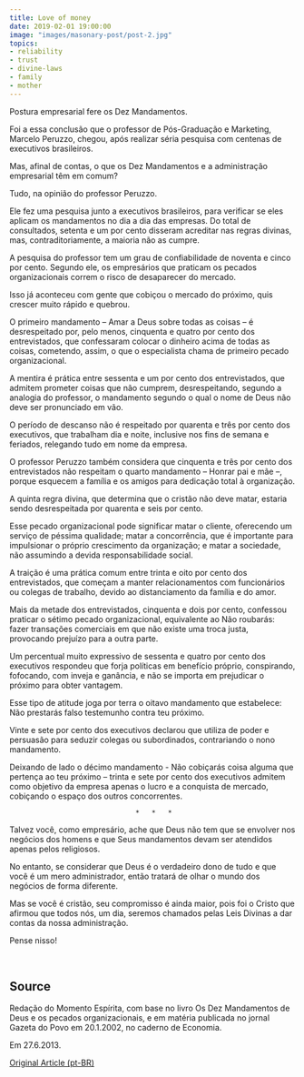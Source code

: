 ```yaml
---
title: Love of money
date: 2019-02-01 19:00:00
image: "images/masonary-post/post-2.jpg"
topics: 
- reliability
- trust
- divine-laws
- family
- mother
---
```


Postura empresarial fere os Dez Mandamentos.

Foi a essa conclusão que o professor de Pós-Graduação e Marketing, Marcelo
Peruzzo, chegou, após realizar séria pesquisa com centenas de executivos
brasileiros.

Mas, afinal de contas, o que os Dez Mandamentos e a administração empresarial
têm em comum?

Tudo, na opinião do professor Peruzzo.

Ele fez uma pesquisa junto a executivos brasileiros, para verificar se eles
aplicam os mandamentos no dia a dia das empresas. Do total de consultados,
setenta e um por cento disseram acreditar nas regras divinas, mas,
contraditoriamente, a maioria não as cumpre.

A pesquisa do professor tem um grau de confiabilidade de noventa e cinco por
cento. Segundo ele, os empresários que praticam os pecados organizacionais
correm o risco de desaparecer do mercado.

Isso já aconteceu com gente que cobiçou o mercado do próximo, quis crescer
muito rápido e quebrou.

O primeiro mandamento – Amar a Deus sobre todas as coisas – é desrespeitado
por, pelo menos, cinquenta e quatro por cento dos entrevistados, que
confessaram colocar o dinheiro acima de todas as coisas, cometendo, assim, o
que o especialista chama de primeiro pecado organizacional.

A mentira é prática entre sessenta e um por cento dos entrevistados, que
admitem prometer coisas que não cumprem, desrespeitando, segundo a analogia do
professor, o mandamento segundo o qual o nome de Deus não deve ser pronunciado
em vão.

O período de descanso não é respeitado por quarenta e três por cento dos
executivos, que trabalham dia e noite, inclusive nos fins de semana e feriados,
relegando tudo em nome da empresa.

O professor Peruzzo também considera que cinquenta e três por cento dos
entrevistados não respeitam o quarto mandamento – Honrar pai e mãe –, porque
esquecem a família e os amigos para dedicação total à organização.

A quinta regra divina, que determina que o cristão não deve matar, estaria
sendo desrespeitada por quarenta e seis por cento.

Esse pecado organizacional pode significar matar o cliente, oferecendo um
serviço de péssima qualidade; matar a concorrência, que é importante para
impulsionar o próprio crescimento da organização; e matar a sociedade, não
assumindo a devida responsabilidade social.

A traição é uma prática comum entre trinta e oito por cento dos entrevistados,
que começam a manter relacionamentos com funcionários ou colegas de trabalho,
devido ao distanciamento da família e do amor.

Mais da metade dos entrevistados, cinquenta e dois por cento, confessou
praticar o sétimo pecado organizacional, equivalente ao Não roubarás: fazer
transações comerciais em que não existe uma troca justa, provocando prejuízo
para a outra parte.

Um percentual muito expressivo de sessenta e quatro por cento dos executivos
respondeu que forja políticas em benefício próprio, conspirando, fofocando, com
inveja e ganância, e não se importa em prejudicar o próximo para obter
vantagem.

Esse tipo de atitude joga por terra o oitavo mandamento que estabelece: Não
prestarás falso testemunho contra teu próximo.

Vinte e sete por cento dos executivos declarou que utiliza de poder e persuasão
para seduzir colegas ou subordinados, contrariando o nono mandamento.

Deixando de lado o décimo mandamento - Não cobiçarás coisa alguma que pertença
ao teu próximo – trinta e sete por cento dos executivos admitem como objetivo
da empresa apenas o lucro e a conquista de mercado, cobiçando o espaço dos
outros concorrentes.

                                   *   *   *

Talvez você, como empresário, ache que Deus não tem que se envolver nos
negócios dos homens e que Seus mandamentos devam ser atendidos apenas pelos
religiosos.

No entanto, se considerar que Deus é o verdadeiro dono de tudo e que você é um
mero administrador, então tratará de olhar o mundo dos negócios de forma
diferente.

Mas se você é cristão, seu compromisso é ainda maior, pois foi o Cristo que
afirmou que todos nós, um dia, seremos chamados pelas Leis Divinas a dar contas
da nossa administração.

Pense nisso!

 
## Source
Redação do Momento Espírita, com base no livro Os Dez
Mandamentos de Deus e os pecados organizacionais, e em matéria
publicada no jornal Gazeta do Povo em 20.1.2002, no caderno de Economia.

Em 27.6.2013.

[Original Article (pt-BR)](http://momento.com.br/pt/ler_texto.php?id=3085)
